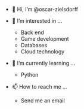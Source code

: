 - 👋 Hi, I’m @oscar-zielsdorff

- 👀 I’m interested in ...
  - Back end
  - Game development
  - Databases
  - Cloud technology

- 🌱 I’m currently learning ...
  - Python
  
- 📫 How to reach me ...
  - Send me an email

<!---
oscar-zielsdorff/oscar-zielsdorff is a ✨ special ✨ repository because its `README.md` (this file) appears on your GitHub profile.
You can click the Preview link to take a look at your changes.
--->
